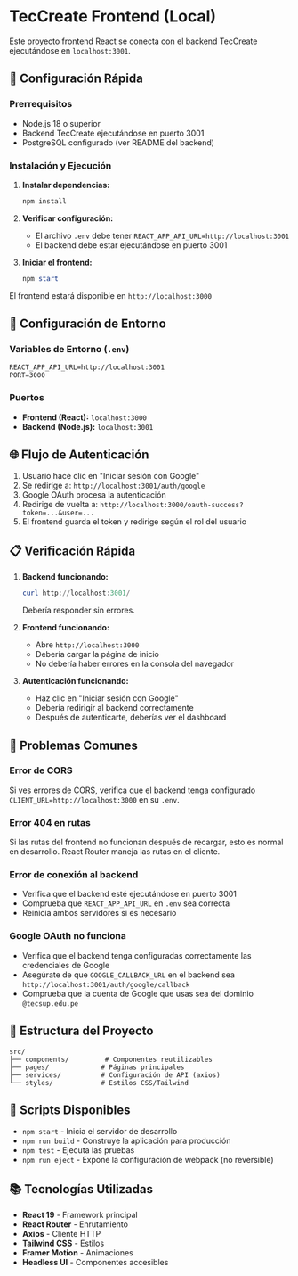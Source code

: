 # TecCreate Frontend (Local)

Este proyecto frontend React se conecta con el backend TecCreate ejecutándose en `localhost:3001`.

## 🚀 Configuración Rápida

### Prerrequisitos
- Node.js 18 o superior
- Backend TecCreate ejecutándose en puerto 3001
- PostgreSQL configurado (ver README del backend)

### Instalación y Ejecución

1. **Instalar dependencias:**
   ```powershell
   npm install
   ```

2. **Verificar configuración:**
   - El archivo `.env` debe tener `REACT_APP_API_URL=http://localhost:3001`
   - El backend debe estar ejecutándose en puerto 3001

3. **Iniciar el frontend:**
   ```powershell
   npm start
   ```

El frontend estará disponible en `http://localhost:3000`

## 🔧 Configuración de Entorno

### Variables de Entorno (`.env`)
```
REACT_APP_API_URL=http://localhost:3001
PORT=3000
```

### Puertos
- **Frontend (React):** `localhost:3000`
- **Backend (Node.js):** `localhost:3001`

## 🌐 Flujo de Autenticación

1. Usuario hace clic en "Iniciar sesión con Google"
2. Se redirige a: `http://localhost:3001/auth/google`
3. Google OAuth procesa la autenticación
4. Redirige de vuelta a: `http://localhost:3000/oauth-success?token=...&user=...`
5. El frontend guarda el token y redirige según el rol del usuario

## 📋 Verificación Rápida

1. **Backend funcionando:**
   ```powershell
   curl http://localhost:3001/
   ```
   Debería responder sin errores.

2. **Frontend funcionando:**
   - Abre `http://localhost:3000`
   - Debería cargar la página de inicio
   - No debería haber errores en la consola del navegador

3. **Autenticación funcionando:**
   - Haz clic en "Iniciar sesión con Google"
   - Debería redirigir al backend correctamente
   - Después de autenticarte, deberías ver el dashboard

## 🐛 Problemas Comunes

### Error de CORS
Si ves errores de CORS, verifica que el backend tenga configurado `CLIENT_URL=http://localhost:3000` en su `.env`.

### Error 404 en rutas
Si las rutas del frontend no funcionan después de recargar, esto es normal en desarrollo. React Router maneja las rutas en el cliente.

### Error de conexión al backend
- Verifica que el backend esté ejecutándose en puerto 3001
- Comprueba que `REACT_APP_API_URL` en `.env` sea correcta
- Reinicia ambos servidores si es necesario

### Google OAuth no funciona
- Verifica que el backend tenga configuradas correctamente las credenciales de Google
- Asegúrate de que `GOOGLE_CALLBACK_URL` en el backend sea `http://localhost:3001/auth/google/callback`
- Comprueba que la cuenta de Google que usas sea del dominio `@tecsup.edu.pe`

## 📁 Estructura del Proyecto

```
src/
├── components/         # Componentes reutilizables
├── pages/             # Páginas principales
├── services/          # Configuración de API (axios)
└── styles/            # Estilos CSS/Tailwind
```

## 🔄 Scripts Disponibles

- `npm start` - Inicia el servidor de desarrollo
- `npm run build` - Construye la aplicación para producción
- `npm test` - Ejecuta las pruebas
- `npm run eject` - Expone la configuración de webpack (no reversible)

## 📚 Tecnologías Utilizadas

- **React 19** - Framework principal
- **React Router** - Enrutamiento
- **Axios** - Cliente HTTP
- **Tailwind CSS** - Estilos
- **Framer Motion** - Animaciones
- **Headless UI** - Componentes accesibles
